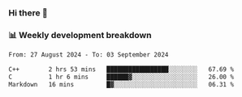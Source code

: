 ### Hi there 👋

### 📊 Weekly development breakdown
<!--START_SECTION:waka-->

```txt
From: 27 August 2024 - To: 03 September 2024

C++        2 hrs 53 mins   █████████████████░░░░░░░░   67.69 %
C          1 hr 6 mins     ██████▓░░░░░░░░░░░░░░░░░░   26.00 %
Markdown   16 mins         █▓░░░░░░░░░░░░░░░░░░░░░░░   06.31 %
```

<!--END_SECTION:waka-->
